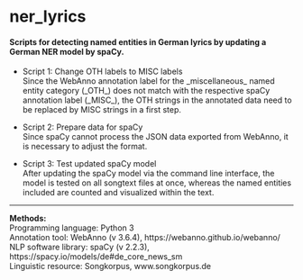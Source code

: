 # ner_lyrics
<h4>Scripts for detecting named entities in German lyrics by updating a German NER model by spaCy.</h4>

<ul>
  <li>Script 1: Change OTH labels to MISC labels</li>
  Since the WebAnno annotation label for the _miscellaneous_ named entity category (_OTH_) does not match with the
  respective spaCy annotation label (_MISC_), the OTH strings in the annotated data need to be replaced by MISC strings
  in a first step.</ul>

<ul>
  <li>Script 2: Prepare data for spaCy</li>
  Since spaCy cannot process the JSON data exported from WebAnno, it is necessary to adjust the format.</ul>

<ul>
  <li>Script 3: Test updated spaCy model</li>
  After updating the spaCy model via the command line interface, the model is tested on all songtext files at once,
  whereas the named entities included are counted and visualized within the text.</ul>
<hr></hr>
<b>Methods:</b>
<br>Programming language: Python 3</br>
Annotation tool: WebAnno (v 3.6.4), https://webanno.github.io/webanno/
<br>NLP software library: spaCy (v 2.2.3), https://spacy.io/models/de#de_core_news_sm</br>
Linguistic resource: Songkorpus, www.songkorpus.de
